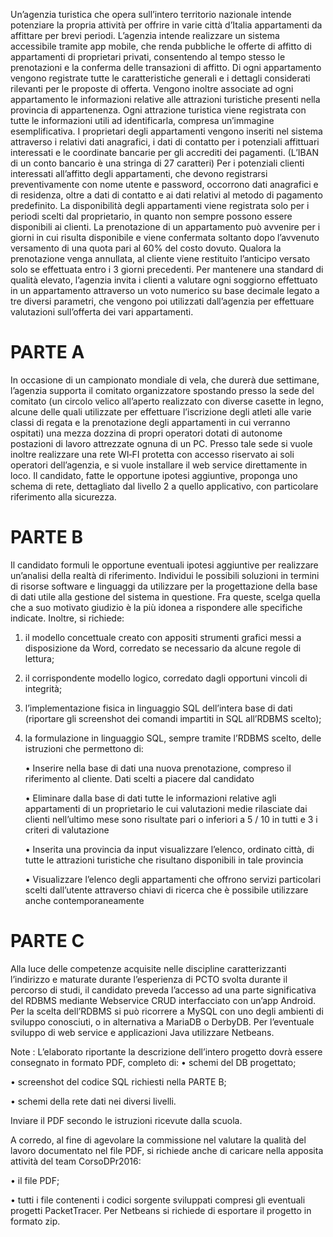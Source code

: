 Un’agenzia turistica che opera sull’intero territorio nazionale intende potenziare la propria attività per offrire in varie città d’Italia appartamenti da affittare per brevi periodi.
L’agenzia intende realizzare un sistema accessibile tramite app mobile, che renda pubbliche le offerte di affitto di appartamenti di proprietari privati, consentendo al tempo stesso le prenotazioni e la conferma delle transazioni di affitto.
Di ogni appartamento vengono registrate tutte le caratteristiche generali e i dettagli considerati rilevanti per le proposte di offerta. Vengono inoltre associate ad ogni appartamento le informazioni relative alle attrazioni turistiche presenti nella provincia di appartenenza.
Ogni attrazione turistica viene registrata con tutte le informazioni utili ad identificarla, compresa un’immagine esemplificativa.
I proprietari degli appartamenti vengono inseriti nel sistema attraverso i relativi dati anagrafici, i dati di contatto per i potenziali affittuari interessati e le coordinate bancarie per gli accrediti dei pagamenti. (L’IBAN di un conto bancario è una stringa di 27 caratteri)
Per i potenziali clienti interessati all’affitto degli appartamenti, che devono registrarsi preventivamente con nome utente e password, occorrono dati anagrafici e di residenza, oltre a dati di contatto e ai dati relativi al metodo di pagamento predefinito. La disponibilità degli appartamenti viene registrata solo per i periodi scelti dal proprietario, in quanto non sempre possono essere disponibili ai clienti.
La prenotazione di un appartamento può avvenire per i giorni in cui risulta disponibile e viene confermata soltanto dopo l’avvenuto versamento di una quota pari al 60% del costo dovuto. Qualora la prenotazione venga annullata, al cliente viene restituito l’anticipo versato solo se effettuata entro i 3 giorni precedenti.
Per mantenere una standard di qualità elevato, l’agenzia invita i clienti a valutare ogni soggiorno effettuato in un appartamento attraverso un voto numerico su base decimale legato a tre diversi parametri, che vengono poi utilizzati dall’agenzia per effettuare valutazioni sull’offerta dei vari appartamenti.

# PARTE A

In occasione di un campionato mondiale di vela, che durerà due settimane, l’agenzia supporta il comitato organizzatore spostando presso la sede del comitato (un circolo velico all’aperto realizzato con diverse casette in legno, alcune delle quali utilizzate per effettuare l’iscrizione degli atleti alle varie classi di regata e la prenotazione degli appartamenti in cui verranno ospitati) una mezza dozzina di propri operatori dotati di autonome postazioni di lavoro attrezzate ognuna di un PC. Presso tale sede si vuole inoltre realizzare una rete WI‐FI protetta con accesso riservato ai soli operatori dell’agenzia, e si vuole installare il web service direttamente in loco. Il candidato, fatte le opportune ipotesi aggiuntive, proponga uno schema di rete, dettagliato dal livello 2 a quello applicativo, con particolare riferimento alla sicurezza.

# PARTE B

Il candidato formuli le opportune eventuali ipotesi aggiuntive per realizzare un’analisi della realtà di riferimento.
Individui le possibili soluzioni in termini di risorse software e linguaggi da utilizzare per la progettazione della base di dati utile alla gestione del sistema in questione. Fra queste, scelga quella che a suo motivato giudizio è la più idonea a rispondere alle specifiche indicate.
Inoltre, si richiede:


  1. il modello concettuale creato con appositi strumenti grafici messi a disposizione da Word, corredato se necessario da alcune regole di lettura;
  2. il corrispondente modello logico, corredato dagli opportuni vincoli di integrità;
  3. l’implementazione fisica in linguaggio SQL dell’intera base di dati (riportare gli screenshot dei comandi impartiti in SQL all’RDBMS scelto);
  4. la formulazione in linguaggio SQL, sempre tramite l’RDBMS scelto, delle istruzioni che permettono di:
	
		• Inserire nella base di dati una nuova prenotazione, compreso il riferimento al cliente. Dati scelti a piacere dal candidato
		
		• Eliminare dalla base di dati tutte le informazioni relative agli appartamenti di un proprietario le cui valutazioni medie rilasciate dai clienti nell’ultimo  mese sono risultate pari o inferiori a 5 / 10 in tutti e 3 i criteri di valutazione
		
		• Inserita una provincia da input visualizzare l’elenco, ordinato città, di tutte le attrazioni turistiche che risultano disponibili in tale provincia
		
		• Visualizzare l’elenco degli appartamenti che offrono servizi particolari scelti dall’utente attraverso chiavi di ricerca che è possibile utilizzare anche contemporaneamente
		

# PARTE C

Alla luce delle competenze acquisite nelle discipline caratterizzanti l’indirizzo e maturate durante l’esperienza di PCTO svolta durante il percorso di studi, il candidato preveda l’accesso ad una parte significativa del RDBMS mediante Webservice CRUD interfacciato con un’app Android.
Per la scelta dell’RDBMS si può ricorrere a MySQL con uno degli ambienti di sviluppo conosciuti, o in alternativa a MariaDB o DerbyDB. Per l’eventuale sviluppo di web service e applicazioni Java utilizzare Netbeans.


Note :
L’elaborato riportante la descrizione dell’intero progetto dovrà essere consegnato in formato PDF, completo di:
•	schemi del DB progettato;

•	screenshot del codice SQL richiesti nella PARTE B;

•	schemi della rete dati nei diversi livelli.

Inviare il PDF secondo le istruzioni ricevute dalla scuola.

A corredo, al fine di agevolare la commissione nel valutare la qualità del lavoro documentato nel file PDF, si richiede anche di caricare nella apposita attività del team CorsoDPr2016:

•	il file PDF;

•	tutti i file contenenti i codici sorgente sviluppati compresi gli eventuali progetti PacketTracer. Per Netbeans si richiede di esportare il progetto in formato zip.
